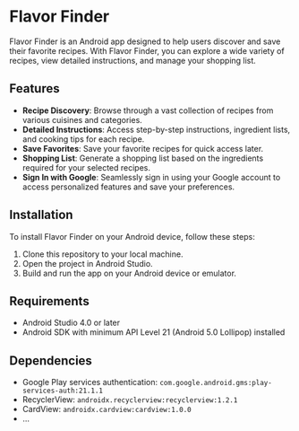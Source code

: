 # Flavor Finder

Flavor Finder is an Android app designed to help users discover and save their favorite recipes. With Flavor Finder, you can explore a wide variety of recipes, view detailed instructions, and manage your shopping list.

## Features

- **Recipe Discovery**: Browse through a vast collection of recipes from various cuisines and categories.
- **Detailed Instructions**: Access step-by-step instructions, ingredient lists, and cooking tips for each recipe.
- **Save Favorites**: Save your favorite recipes for quick access later.
- **Shopping List**: Generate a shopping list based on the ingredients required for your selected recipes.
- **Sign In with Google**: Seamlessly sign in using your Google account to access personalized features and save your preferences.

## Installation

To install Flavor Finder on your Android device, follow these steps:

1. Clone this repository to your local machine.
2. Open the project in Android Studio.
3. Build and run the app on your Android device or emulator.

## Requirements

- Android Studio 4.0 or later
- Android SDK with minimum API Level 21 (Android 5.0 Lollipop) installed

## Dependencies

- Google Play services authentication: `com.google.android.gms:play-services-auth:21.1.1`
- RecyclerView: `androidx.recyclerview:recyclerview:1.2.1`
- CardView: `androidx.cardview:cardview:1.0.0`
- ...

